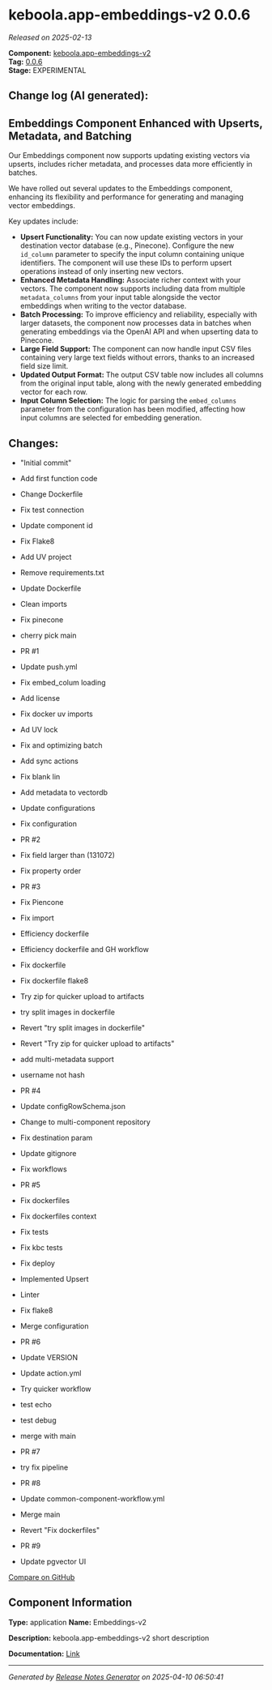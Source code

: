#  keboola.app-embeddings-v2 0.0.6

_Released on 2025-02-13_

**Component:** [keboola.app-embeddings-v2](https://github.com/keboola/component-embeddings-v2)  
**Tag:** [0.0.6](https://github.com/keboola/component-embeddings-v2/releases/tag/0.0.6)  
**Stage:** EXPERIMENTAL


## Change log (AI generated):
## Embeddings Component Enhanced with Upserts, Metadata, and Batching
Our Embeddings component now supports updating existing vectors via upserts, includes richer metadata, and processes data more efficiently in batches.

We have rolled out several updates to the Embeddings component, enhancing its flexibility and performance for generating and managing vector embeddings.

Key updates include:

*   **Upsert Functionality:** You can now update existing vectors in your destination vector database (e.g., Pinecone). Configure the new `id_column` parameter to specify the input column containing unique identifiers. The component will use these IDs to perform upsert operations instead of only inserting new vectors.
*   **Enhanced Metadata Handling:** Associate richer context with your vectors. The component now supports including data from multiple `metadata_columns` from your input table alongside the vector embeddings when writing to the vector database.
*   **Batch Processing:** To improve efficiency and reliability, especially with larger datasets, the component now processes data in batches when generating embeddings via the OpenAI API and when upserting data to Pinecone.
*   **Large Field Support:** The component can now handle input CSV files containing very large text fields without errors, thanks to an increased field size limit.
*   **Updated Output Format:** The output CSV table now includes all columns from the original input table, along with the newly generated embedding vector for each row.
*   **Input Column Selection:** The logic for parsing the `embed_columns` parameter from the configuration has been modified, affecting how input columns are selected for embedding generation.



## Changes:



- "Initial commit" 




- Add first function code 




- Change Dockerfile 




- Fix test connection 




- Update component id 




- Fix Flake8 




- Add UV project 




- Remove requirements.txt 




- Update Dockerfile 




- Clean imports 




- Fix pinecone 




- cherry pick main 




- PR #1 




- Update push.yml 






- Fix embed_colum loading 




- Add license 




- Fix docker uv imports 




- Ad UV lock 




- Fix and optimizing batch 




- Add sync actions 




- Fix blank lin 




- Add metadata to vectordb 




- Update configurations 




- Fix configuration 




- PR #2 








- Fix field larger than (131072) 




- Fix property order 






- PR #3 




- Fix Piencone 




- Fix import 




- Efficiency dockerfile 




- Efficiency dockerfile and GH workflow 






- Fix dockerfile 




- Fix dockerfile flake8 




- Try zip for quicker upload to artifacts 




- try split images in dockerfile 




- Revert "try split images in dockerfile" 




- Revert "Try zip for quicker upload to artifacts" 




- add multi-metadata support 




- username not hash 








- PR #4 




- Update configRowSchema.json 




- Change to multi-component repository 




- Fix destination param 




- Update gitignore 




- Fix workflows 






- PR #5 








- Fix dockerfiles 






- Fix dockerfiles context 






- Fix tests 




- Fix kbc tests 




- Fix deploy 






- Implemented Upsert 




- Linter 




- Fix flake8 




- Merge configuration 




- PR #6 




- Update VERSION 






- Update action.yml 








- Try quicker workflow 




- test echo 




- test debug 






- merge with main 




- PR #7 




- try fix pipeline 




- PR #8 








- Update common-component-workflow.yml 
















- Merge main 






- Revert "Fix dockerfiles" 






- PR #9 








- Update pgvector UI 





[Compare on GitHub](https://github.com/keboola/component-embeddings-v2/compare/initial...0.0.6)



## Component Information
**Type:** application
**Name:** Embeddings-v2

**Description:** keboola.app-embeddings-v2 short description


**Documentation:** [Link](https://github.com/keboola/component-embeddings-v2/blob/master/README.md)



---
_Generated by [Release Notes Generator](https://github.com/keboola/release-notes-generator)
on 2025-04-10 06:50:41_